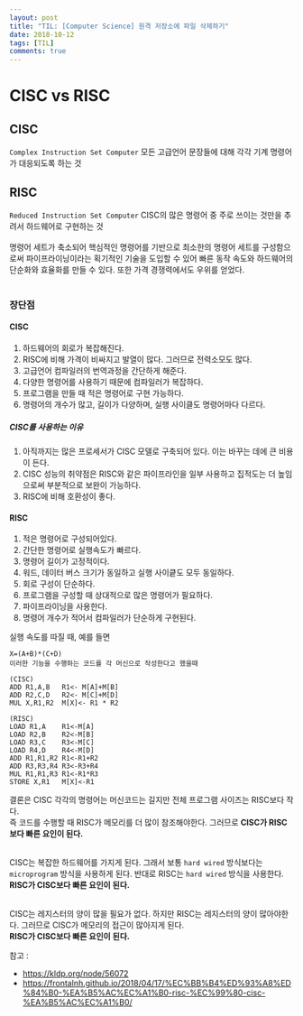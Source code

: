 ```yaml
---
layout: post
title: "TIL: [Computer Science] 원격 저장소에 파일 삭제하기"
date: 2018-10-12
tags: [TIL]
comments: true
---
```


# CISC vs RISC

## CISC

`Complex Instruction Set Computer`
모든 고급언어 문장들에 대해 각각 기계 명령어가 대응되도록 하는 것

## RISC

`Reduced Instruction Set Computer`
CISC의 많은 명령어 중 주로 쓰이는 것만을 추려서 하드웨어로 구현하는 것 <br>
<br>
명령어 세트가 축소되어 핵심적인 명령어를 기반으로 최소한의 명령어 세트를 구성함으로써 파이프라이닝이라는 획기적인 기술을 도입할 수 있어 빠른 동작 속도와 하드웨어의 단순화와 효율화를 만들 수 있다. 또한 가격 경쟁력에서도 우위를 얻었다. <br>
<br>

### 장단점

#### CISC
1. 하드웨어의 회로가 복잡해진다.
2. RISC에 비해 가격이 비싸지고 발열이 많다. 그러므로 전력소모도 많다.
3. 고급언어 컴파일러의 번역과정을 간단하게 해준다.
4. 다양한 명령어를 사용하기 때문에 컴파일러가 복잡하다.
5. 프로그램을 만들 때 적은 명령어로 구현 가능하다.
6. 명령어의 개수가 많고, 길이가 다양하며, 실행 사이클도 명령어마다 다르다.

##### CISC를 사용하는 이유
1. 아직까지는 많은 프로세서가 CISC 모델로 구축되어 있다. 이는 바꾸는 데에 큰 비용이 든다.
2. CISC 성능의 취약점은 RISC와 같은 파이프라인을 일부 사용하고 집적도는 더 높임으로써 부분적으로 보완이 가능하다.
3. RISC에 비해 호환성이 좋다.

#### RISC
1. 적은 명령어로 구성되어있다.
2. 간단한 명령어로 실행속도가 빠르다.
3. 명령어 길이가 고정적이다.
4. 워드, 데이터 버스 크기가 동일하고 실행 사이킅도 모두 동일하다.
5. 회로 구성이 단순하다.
6. 프로그램을 구성할 때 상대적으로 많은 명령어가 필요하다.
7. 파이프라이닝을 사용한다.
8. 명령어 개수가 적어서 컴파일러가 단순하게 구현된다.

실행 속도를 따질 때, 예를 들면

```
X=(A+B)*(C+D)
이러한 기능을 수행하는 코드를 각 머신으로 작성한다고 했을때

(CISC)
ADD R1,A,B   R1<- M[A]+M[B]
ADD R2,C,D   R2<- M[C]+M[D]
MUL X,R1,R2  M[X]<- R1 * R2

(RISC)
LOAD R1,A    R1<-M[A]
LOAD R2,B    R2<-M[B]
LOAD R3,C    R3<-M[C]
LOAD R4,D    R4<-M[D]
ADD R1,R1,R2 R1<-R1+R2
ADD R3,R3,R4 R3<-R3+R4
MUL R1,R1,R3 R1<-R1*R3
STORE X,R1   M[X]<-R1
```

결론은 CISC 각각의 명령어는 머신코드는 길지만 전체 프로그램 사이즈는 RISC보다 작다. <br>
즉 코드를 수행할 때 RISC가 메모리를 더 많이 참조해야한다. 그러므로 **CISC가 RISC보다 빠른 요인이 된다.** <br>
<br>

CISC는 복잡한 하드웨어를 가지게 된다. 그래서 보통 `hard wired` 방식보다는 `microprogram` 방식을 사용하게 된다. 반대로 RISC는 `hard wired` 방식을 사용한다. <br>
**RISC가 CISC보다 빠른 요인이 된다.** <br>
<br>

CISC는 레지스터의 양이 많을 필요가 없다. 하지만 RISC는 레지스터의 양이 많아야한다. 그러므로 CISC가 메모리의 접근이 많아지게 된다. <br>
**RISC가 CISC보다 빠른 요인이 된다.**

참고 :
- https://kldp.org/node/56072
- https://frontalnh.github.io/2018/04/17/%EC%BB%B4%ED%93%A8%ED%84%B0-%EA%B5%AC%EC%A1%B0-risc-%EC%99%80-cisc-%EA%B5%AC%EC%A1%B0/
